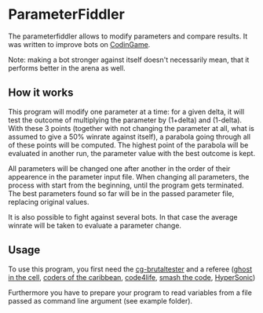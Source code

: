 # ParameterFiddler

The parameterfiddler allows to modify parameters and compare results. It was written to improve bots on [CodinGame](https://www.codingame.com/).

Note: making a bot stronger against itself doesn't necessarily mean, that it performs better in the arena as well.

## How it works

This program will modify one parameter at a time: for a given delta, it will test the outcome of multiplying the parameter by
(1+delta) and (1-delta). With these 3 points (together with not changing the parameter at all, what is assumed to give a 50%
winrate against itself), a parabola going through all of these points will be computed. The highest point of the parabola
will be evaluated in another run, the parameter value with the best outcome is kept.

All parameters will be changed one after another in the order of their appearence in the parameter input file.
When changing all parameters, the process with start from the beginning, until the program gets terminated.
The best parameters found so far will be in the passed parameter file, replacing original values.

It is also possible to fight against several bots. In that case the average winrate will be taken to evaluate a parameter change.

## Usage

To use this program, you first need the [cg-brutaltester](https://github.com/dreignier/cg-brutaltester)
and a referee ([ghost in the cell](https://github.com/dreignier/cg-referee-ghost-in-the-cell),
[coders of the caribbean](https://github.com/KevinBusse/cg-referee-coders-of-the-caribbean),
[code4life](https://github.com/KevinBusse/cg-referee-code4life),
[smash the code](https://github.com/eulerscheZahl/SmashTheCodeReferee/),
[HyperSonic](https://github.com/eulerscheZahl/HyperSonicReferee/))

Furthermore you have to prepare your program to read variables from a file passed as command line argument (see example folder).

